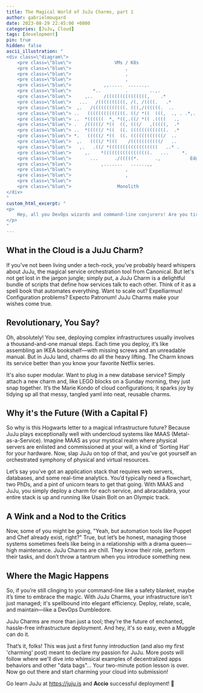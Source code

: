 ```yaml
---
title: The Magical World of JuJu Charms, part 1
author: gabrielmougard
date: 2023-08-29 22:45:00 +0800
categories: [JuJu, Cloud]
tags: [development]
pin: true
hidden: false
ascii_illustration: "
<div class=\"diagram\">
    <pre class=\"blue\">                VMs / K8s                                   </pre>
    <pre class=\"blue\">                    ,                                       </pre>
    <pre class=\"blue\">                    ,                                       </pre>
    <pre class=\"blue\">                    ,                                       </pre>
    <pre class=\"blue\">            ,,.....  ......,.                               </pre>
    <pre class=\"blue\">        *..         .        ..,.                           </pre>
    <pre class=\"blue\">     ,..    /(((((((((((((((,    .*                         </pre>
    <pre class=\"blue\">   ...   /((((((((((, /(, /((((.   .*                       </pre>
    <pre class=\"blue\">  ,.   /((((((((((((. (((,/((((((.  ..                      </pre>
    <pre class=\"blue\"> ..   ((((((((((((((. ((/ *((  (((,  ., . .*,. Microservices</pre>
    <pre class=\"blue\"> ..  *((((((  *, *((,.((/ *(( .((((   .,                    </pre>
    <pre class=\"blue\"> .   /(((((/ *((  ((, (((/   ,(((((,  .*                    </pre>
    <pre class=\"blue\"> ..  *(((((/ *((  ((. (((((((((((((.  .*                    </pre>
    <pre class=\"blue\"> *.   (((((/ *((  ((. ((((((((((((/  ..                     </pre>
    <pre class=\"blue\">  ,.   ((((/ *(((    /(((((((((((/   ..                     </pre>
    <pre class=\"blue\">   ,.   .((/ *((((((((((((((((((   ..* .                    </pre>
    <pre class=\"blue\">     ,.    *(((((((((((((((((.   ...     *.                 </pre>
    <pre class=\"blue\">       ...      ./(((((*.      .,           Edge            </pre>
    <pre class=\"blue\">           ,.......   ......,,                              </pre>
    <pre class=\"blue\">                    ,                                       </pre>
    <pre class=\"blue\">                    ,                                       </pre>
    <pre class=\"blue\">                                                            </pre>
    <pre class=\"blue\">                 Monolith                                   </pre>
</div>
"
custom_html_excerpt: "
<p>
    Hey, all you DevOps wizards and command-line conjurers! Are you tired of wrestling with your cloud configurations like it’s an unruly beast? Ever wished you could just wave a magic wand and, poof, everything just works? Welcome to the enchanting realm of JuJu Charms, where infrastructure becomes so simple that even a Muggle could handle it. 🪄✨
</p>
"
---
```


## What in the Cloud is a JuJu Charm?


If you've not been living under a tech-rock, you’ve probably heard whispers about JuJu, the magical service orchestration tool from Canonical. But let's not get lost in the jargon jungle; simply put, a JuJu Charm is a delightful bundle of scripts that define how services talk to each other. Think of it as a spell book that automates everything. Want to scale out? Expelliarmus! Configuration problems? Expecto Patronum! JuJu Charms make your wishes come true.

## Revolutionary, You Say?

Oh, absolutely! You see, deploying complex infrastructures usually involves a thousand-and-one manual steps. Each time you deploy, it’s like assembling an IKEA bookshelf—with missing screws and an unreadable manual. But in JuJu land, charms do all the heavy lifting. The Charm knows its service better than you know your favorite Netflix series.

It's also super modular. Want to plug in a new database service? Simply attach a new charm and, like LEGO blocks on a Sunday morning, they just snap together. It’s the Marie Kondo of cloud configurations; it sparks joy by tidying up all that messy, tangled yaml into neat, reusable charms.

## Why it's the Future (With a Capital F)

So why is this Hogwarts letter to a magical infrastructure future? Because JuJu plays exceptionally well with undercloud systems like MAAS (Metal-as-a-Service). Imagine MAAS as your mystical realm where physical servers are enlisted and commissioned at your will, a kind of ‘Sorting Hat’ for your hardware. Now, slap JuJu on top of that, and you’ve got yourself an orchestrated symphony of physical and virtual resources.

Let’s say you’ve got an application stack that requires web servers, databases, and some real-time analytics. You’d typically need a flowchart, two PhDs, and a pint of unicorn tears to get that going. With MAAS and JuJu, you simply deploy a charm for each service, and abracadabra, your entire stack is up and running like Usain Bolt on an Olympic track.

## A Wink and a Nod to the Critics

Now, some of you might be going, "Yeah, but automation tools like Puppet and Chef already exist, right?" True, but let’s be honest, managing those systems sometimes feels like being in a relationship with a drama queen—high maintenance. JuJu Charms are chill. They know their role, perform their tasks, and don’t throw a tantrum when you introduce something new.

## Where the Magic Happens

So, if you’re still clinging to your command-line like a safety blanket, maybe it’s time to embrace the magic. With JuJu Charms, your infrastructure isn't just managed; it's spellbound into elegant efficiency. Deploy, relate, scale, and maintain—like a DevOps Dumbledore.

JuJu Charms are more than just a tool; they're the future of enchanted, hassle-free infrastructure deployment. And hey, it's so easy, even a Muggle can do it.

That’s it, folks! This was just a first funny introduction (and also my first 'charming' post) meant to declare my passion for JuJu. More posts will follow where we'll dive into whimsical examples of decentralized apps behaviors and other "data bags"... Your two-minute potion lesson is over. Now go out there and start charming your cloud into submission!

Go learn JuJu at <https://juju.is> and **Accio** successful deployment! 🌟
